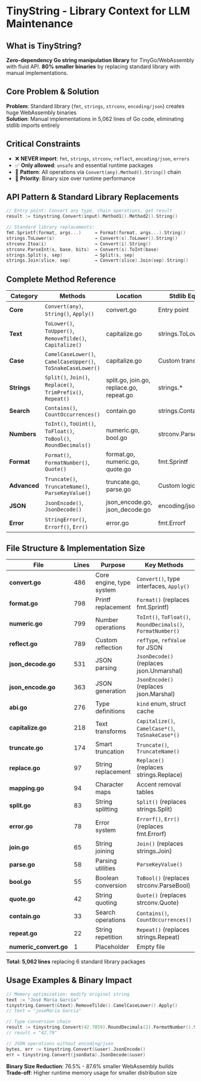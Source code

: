 # TinyString - Library Context for LLM Maintenance

## What is TinyString?

**Zero-dependency Go string manipulation library** for TinyGo/WebAssembly with fluid API. **80% smaller binaries** by replacing standard library with manual implementations.

## Core Problem & Solution

**Problem**: Standard library (`fmt`, `strings`, `strconv`, `encoding/json`) creates huge WebAssembly binaries  
**Solution**: Manual implementations in 5,062 lines of Go code, eliminating stdlib imports entirely

## Critical Constraints

- ❌ **NEVER import**: `fmt`, `strings`, `strconv`, `reflect`, `encoding/json`, `errors`
- ✅ **Only allowed**: `unsafe` and essential runtime packages
- 🔄 **Pattern**: All operations via `Convert(any).Method().String()` chain
- 🎯 **Priority**: Binary size over runtime performance

## API Pattern & Standard Library Replacements

```go
// Entry point: Convert any type, chain operations, get result
result := tinystring.Convert(input).Method1().Method2().String()

// Standard library replacements:
fmt.Sprintf(format, args...)     → Format(format, args...).String()
strings.ToLower(s)               → Convert(s).ToLower().String()  
strconv.Itoa(i)                  → Convert(i).String()
strconv.ParseInt(s, base, bits)  → Convert(s).ToInt(base)
strings.Split(s, sep)            → Split(s, sep)
strings.Join(slice, sep)         → Convert(slice).Join(sep).String()
```

## Complete Method Reference

| Category | Methods | Location | Stdlib Equivalent |
|----------|---------|----------|-------------------|
| **Core** | `Convert(any)`, `String()`, `Apply()` | convert.go | Entry point |
| **Text** | `ToLower()`, `ToUpper()`, `RemoveTilde()`, `Capitalize()` | capitalize.go | strings.ToLower/ToUpper |
| **Case** | `CamelCaseLower()`, `CamelCaseUpper()`, `ToSnakeCaseLower()` | capitalize.go | Custom transforms |
| **Strings** | `Split()`, `Join()`, `Replace()`, `TrimPrefix()`, `Repeat()` | split.go, join.go, replace.go, repeat.go | strings.* |
| **Search** | `Contains()`, `CountOccurrences()` | contain.go | strings.Contains/Count |
| **Numbers** | `ToInt()`, `ToUint()`, `ToFloat()`, `ToBool()`, `RoundDecimals()` | numeric.go, bool.go | strconv.Parse* |  
| **Format** | `Format()`, `FormatNumber()`, `Quote()` | format.go, numeric.go, quote.go | fmt.Sprintf |
| **Advanced** | `Truncate()`, `TruncateName()`, `ParseKeyValue()` | truncate.go, parse.go | Custom logic |
| **JSON** | `JsonEncode()`, `JsonDecode()` | json_encode.go, json_decode.go | encoding/json |
| **Error** | `StringError()`, `Errorf()`, `Err()` | error.go | fmt.Errorf |

## File Structure & Implementation Size

| File | Lines | Purpose | Key Methods |
|------|-------|---------|-------------|
| **convert.go** | 486 | Core engine, type system | `Convert()`, type interfaces, `Apply()` |
| **format.go** | 798 | Printf replacement | `Format()` (replaces fmt.Sprintf) |
| **numeric.go** | 799 | Number operations | `ToInt()`, `ToFloat()`, `RoundDecimals()`, `FormatNumber()` |
| **reflect.go** | 789 | Custom reflection | `refType`, `refValue` for JSON |
| **json_decode.go** | 531 | JSON parsing | `JsonDecode()` (replaces json.Unmarshal) |
| **json_encode.go** | 363 | JSON generation | `JsonEncode()` (replaces json.Marshal) |
| **abi.go** | 276 | Type definitions | `kind` enum, struct cache |
| **capitalize.go** | 218 | Text transforms | `Capitalize()`, `CamelCase*()`, `ToSnakeCase*()` |
| **truncate.go** | 174 | Smart truncation | `Truncate()`, `TruncateName()` |
| **replace.go** | 97 | String replacement | `Replace()` (replaces strings.Replace) |
| **mapping.go** | 94 | Character maps | Accent removal tables |
| **split.go** | 83 | String splitting | `Split()` (replaces strings.Split) |
| **error.go** | 78 | Error system | `Errorf()`, `Err()` (replaces fmt.Errorf) |
| **join.go** | 65 | String joining | `Join()` (replaces strings.Join) |
| **parse.go** | 58 | Parsing utilities | `ParseKeyValue()` |
| **bool.go** | 55 | Boolean conversion | `ToBool()` (replaces strconv.ParseBool) |
| **quote.go** | 42 | String quoting | `Quote()` (replaces strconv.Quote) |
| **contain.go** | 33 | Search operations | `Contains()`, `CountOccurrences()` |
| **repeat.go** | 22 | String repetition | `Repeat()` (replaces strings.Repeat) |
| **numeric_convert.go** | 1 | Placeholder | Empty file |

**Total: 5,062 lines** replacing 6 standard library packages

## Usage Examples & Binary Impact

```go
// Memory optimization: modify original string
text := "José María García"
tinystring.Convert(&text).RemoveTilde().CamelCaseLower().Apply()
// text = "joseMaria Garcia"

// Type conversion chain
result := tinystring.Convert(42.7859).RoundDecimals(2).FormatNumber().String()
// result = "42.79"

// JSON operations without encoding/json
bytes, err := tinystring.Convert(&user).JsonEncode()
err = tinystring.Convert(jsonData).JsonDecode(&user)
```

**Binary Size Reduction**: 76.5% - 87.6% smaller WebAssembly builds  
**Trade-off**: Higher runtime memory usage for smaller distribution size
